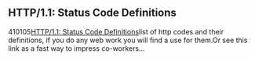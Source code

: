 <article><h2>HTTP/1.1: Status Code Definitions</h2><time><span class="day">4</span><span class="month">10</span><span class="year">105</span></time><a href="http://www.w3.org/Protocols/rfc2616/rfc2616-sec10.html">HTTP/1.1: Status Code Definitions</a>list of http codes and their definitions, if you do any web work you will find a use for them.Or see this link as a fast way to impress co-workers...</article>